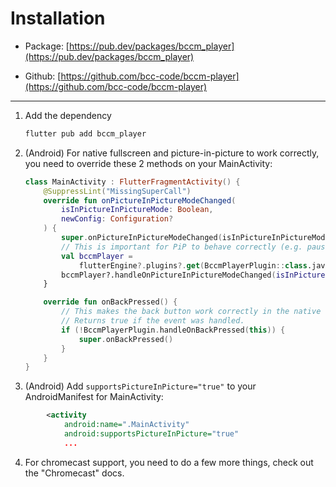 # Installation

- Package: [https://pub.dev/packages/bccm_player](https://pub.dev/packages/bccm_player)

- Github: [https://github.com/bcc-code/bccm-player](https://github.com/bcc-code/bccm-player)

---

1. Add the dependency

   ```bash
   flutter pub add bccm_player
   ```

2. (Android) For native fullscreen and picture-in-picture to work correctly, you need to override these 2 methods on your MainActivity:

   ```kotlin
   class MainActivity : FlutterFragmentActivity() {
       @SuppressLint("MissingSuperCall")
       override fun onPictureInPictureModeChanged(
           isInPictureInPictureMode: Boolean,
           newConfig: Configuration?
       ) {
           super.onPictureInPictureModeChanged(isInPictureInPictureMode, newConfig)
           // This is important for PiP to behave correctly (e.g. pause video when exiting PiP).
           val bccmPlayer =
               flutterEngine?.plugins?.get(BccmPlayerPlugin::class.javaObjectType) as BccmPlayerPlugin?
           bccmPlayer?.handleOnPictureInPictureModeChanged(isInPictureInPictureMode, newConfig)
       }

       override fun onBackPressed() {
           // This makes the back button work correctly in the native fullscreen player.
           // Returns true if the event was handled.
           if (!BccmPlayerPlugin.handleOnBackPressed(this)) {
               super.onBackPressed()
           }
       }
   }
   ```

3. (Android) Add `supportsPictureInPicture="true"` to your AndroidManifest for MainActivity:

```xml
        <activity
            android:name=".MainActivity"
            android:supportsPictureInPicture="true"
            ...
```

4. For chromecast support, you need to do a few more things, check out the "Chromecast" docs.
